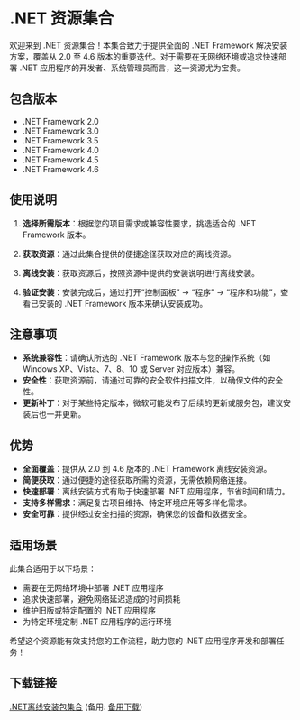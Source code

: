 # .NET 资源集合

欢迎来到 .NET 资源集合！本集合致力于提供全面的 .NET Framework 解决安装方案，覆盖从 2.0 至 4.6 版本的重要迭代。对于需要在无网络环境或追求快速部署 .NET 应用程序的开发者、系统管理员而言，这一资源尤为宝贵。

## 包含版本

- .NET Framework 2.0
- .NET Framework 3.0
- .NET Framework 3.5
- .NET Framework 4.0
- .NET Framework 4.5
- .NET Framework 4.6

## 使用说明

1. **选择所需版本**：根据您的项目需求或兼容性要求，挑选适合的 .NET Framework 版本。

2. **获取资源**：通过此集合提供的便捷途径获取对应的离线资源。

3. **离线安装**：获取资源后，按照资源中提供的安装说明进行离线安装。

4. **验证安装**：安装完成后，通过打开“控制面板” -> “程序” -> “程序和功能”，查看已安装的 .NET Framework 版本来确认安装成功。

## 注意事项

- **系统兼容性**：请确认所选的 .NET Framework 版本与您的操作系统（如 Windows XP、Vista、7、8、10 或 Server 对应版本）兼容。
- **安全性**：获取资源前，请通过可靠的安全软件扫描文件，以确保文件的安全性。
- **更新补丁**：对于某些特定版本，微软可能发布了后续的更新或服务包，建议安装后也一并更新。

## 优势

- **全面覆盖**：提供从 2.0 到 4.6 版本的 .NET Framework 离线安装资源。
- **简便获取**：通过便捷的途径获取所需的资源，无需依赖网络连接。
- **快速部署**：离线安装方式有助于快速部署 .NET 应用程序，节省时间和精力。
- **支持多样需求**：满足复古项目维持、特定环境应用等多样化需求。
- **安全可靠**：提供经过安全扫描的资源，确保您的设备和数据安全。

## 适用场景

此集合适用于以下场景：

- 需要在无网络环境中部署 .NET 应用程序
- 追求快速部署，避免网络延迟造成的时间损耗
- 维护旧版或特定配置的 .NET 应用程序
- 为特定环境定制 .NET 应用程序的运行环境

希望这个资源能有效支持您的工作流程，助力您的 .NET 应用程序开发和部署任务！

## 下载链接
[.NET离线安装包集合](https://pan.quark.cn/s/6f826880ce3f) (备用: [备用下载](https://pan.baidu.com/s/1XBU2J7-KL4EONEceJLQJyw?pwd=1234))
